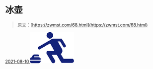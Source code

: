 <!--yml
category: 未分类
date: 0001-01-01 00:00:00
-->

# 冰壶

> 原文：[https://zwmst.com/68.html](https://zwmst.com/68.html)

   [ <time datetime="2021-08-10T16:48:03+08:00"> 2021-08-10 </time> ](https://zwmst.com/%e5%86%b0%e5%a3%b6)  [![](img/bab1a03d270b158e64ca4160d9c8a296.png)](https://zwmst.com/wp-content/uploads/2021/08/1628585283-48b02e56c6f95cd.png)